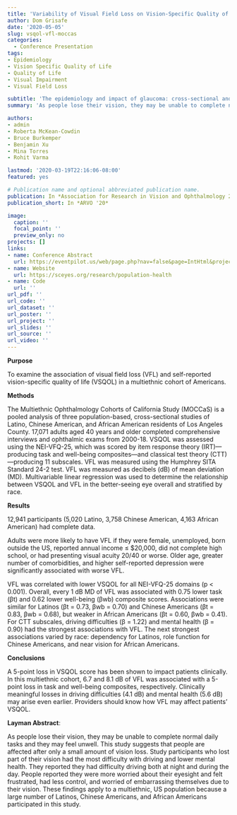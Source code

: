 ```yaml
---
title: 'Variability of Visual Field Loss on Vision-Specific Quality of Life in the Multiethnic Ophthalmology Cohorts of California Study'
author: Dom Grisafe
date: '2020-05-05'
slug: vsqol-vfl-moccas
categories:
  - Conference Presentation
tags:
- Epidemiology
- Vision Specific Quality of Life
- Quality of Life
- Visual Impairment
- Visual Field Loss

subtitle: 'The epidemiology and impact of glaucoma: cross-sectional and longitudinal community-based findings'
summary: 'As people lose their vision, they may be unable to complete normal daily tasks and they may feel unwell. This study suggests that people are affected after only a small amount of vision loss. Study participants who lost part of their vision had the most difficulty with driving and lower mental health. They reported they had difficulty driving both at night and during the day. People reported they were more worried about their eyesight and felt frustrated, had less control, and worried of embarrassing themselves due to their vision. These findings apply to a multiethnic, US population because a large number of Latinos, Chinese Americans, and African Americans participated in this study.'

authors:
- admin
- Roberta McKean-Cowdin
- Bruce Burkemper
- Benjamin Xu
- Mina Torres
- Rohit Varma

lastmod: '2020-03-19T22:16:06-08:00'
featured: yes

# Publication name and optional abbreviated publication name.
publication: In *Association for Research in Vision and Ophthalmology 2019 Annual Meeting*
publication_short: In *ARVO '20*

image:
  caption: ''
  focal_point: ''
  preview_only: no
projects: []
links:
- name: Conference Abstract
  url: https://eventpilot.us/web/page.php?nav=false&page=IntHtml&project=ARVO20&id=3361635
- name: Website
  url: https://sceyes.org/research/population-health
- name: Code
  url: ''
url_pdf: ''
url_code: ''
url_dataset: ''
url_poster: ''
url_project: ''
url_slides: ''
url_source: ''
url_video: ''
---
```


**Purpose**

To examine the association of visual field loss (VFL) and self-reported vision-specific quality of life (VSQOL) in a multiethnic cohort of Americans.

**Methods**

The Multiethnic Ophthalmology Cohorts of California Study (MOCCaS) is a pooled analysis of three population-based, cross-sectional studies of Latino, Chinese American, and African American residents of Los Angeles County. 17,071 adults aged 40 years and older completed comprehensive interviews and ophthalmic exams from 2000-18. VSQOL was assessed using the NEI-VFQ-25, which was scored by item response theory (IRT)—producing task and well-being composites—and classical test theory (CTT)—producing 11 subscales. VFL was measured using the Humphrey SITA Standard 24-2 test. VFL was measured as decibels (dB) of mean deviation (MD). Multivariable linear regression was used to determine the relationship between VSQOL and VFL in the better-seeing eye overall and stratified by race.

**Results**

12,941 participants (5,020 Latino, 3,758 Chinese American, 4,163 African American) had complete data.

Adults were more likely to have VFL if they were female, unemployed, born outside the US, reported annual income ≤ $20,000, did not complete high school, or had presenting visual acuity 20/40 or worse. Older age, greater number of comorbidities, and higher self-reported depression were significantly associated with worse VFL.

VFL was correlated with lower VSQOL for all NEI-VFQ-25 domains (p < 0.001). Overall, every 1 dB MD of VFL was associated with 0.75 lower task (βt) and 0.62 lower well-being (βwb) composite scores. Associations were similar for Latinos (βt = 0.73, βwb = 0.70) and Chinese Americans (βt = 0.83, βwb = 0.68), but weaker in African Americans (βt = 0.60, βwb = 0.41).
For CTT subscales, driving difficulties (β = 1.22) and mental health (β = 0.90) had the strongest associations with VFL. The next strongest associations varied by race: dependency for Latinos, role function for Chinese Americans, and near vision for African Americans.

**Conclusions**

A 5-point loss in VSQOL score has been shown to impact patients clinically. In this multiethnic cohort, 6.7 and 8.1 dB of VFL was associated with a 5-point loss in task and well-being composites, respectively. Clinically meaningful losses in driving difficulties (4.1 dB) and mental health (5.6 dB) may arise even earlier. Providers should know how VFL may affect patients’ VSQOL.

**Layman Abstract**: 

As people lose their vision, they may be unable to complete normal daily tasks and they may feel unwell. This study suggests that people are affected after only a small amount of vision loss. Study participants who lost part of their vision had the most difficulty with driving and lower mental health. They reported they had difficulty driving both at night and during the day. People reported they were more worried about their eyesight and felt frustrated, had less control, and worried of embarrassing themselves due to their vision. These findings apply to a multiethnic, US population because a large number of Latinos, Chinese Americans, and African Americans participated in this study.

